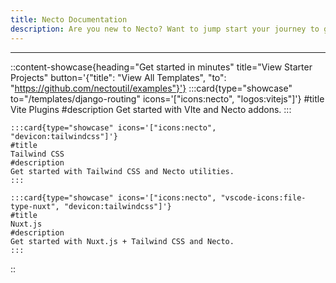 ```yaml
---
title: Necto Documentation
description: Are you new to Necto? Want to jump start your journey to get developing as fast as possible? The fastest way to get started us by jumping in directly to a module for the language of your choice.
---    
```


---

::content-showcase{heading="Get started in minutes" title="View Starter Projects" button='{"title": "View All Templates", "to": "https://github.com/nectoutil/examples"}'}
    :::card{type="showcase" to="/templates/django-routing" icons='["icons:necto", "logos:vitejs"]'}
    #title
    Vite Plugins
    #description
    Get started with VIte and Necto addons.
    ::: 
     
    :::card{type="showcase" icons='["icons:necto", "devicon:tailwindcss"]'}
    #title
    Tailwind CSS
    #description
    Get started with Tailwind CSS and Necto utilities.
    :::

    :::card{type="showcase" icons='["icons:necto", "vscode-icons:file-type-nuxt", "devicon:tailwindcss"]'}
    #title
    Nuxt.js
    #description
    Get started with Nuxt.js + Tailwind CSS and Necto.
    :::
::  
